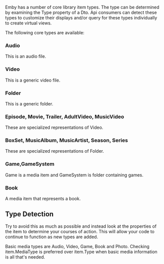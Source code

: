 Emby has a number of core library item types. The type can be determined by examining the Type property of a Dto. Api consumers can detect these types to customize their displays and/or query for these types individually to create virtual views.

The following core types are available:

### Audio
This is an audio file.

### Video
This is a generic video file.

### Folder
This is a generic folder.

### Episode, Movie, Trailer, AdultVideo, MusicVideo
These are specialized representations of Video.

### BoxSet, MusicAlbum, MusicArtist, Season, Series
These are specialized representations of Folder.

### Game,GameSystem
Game is a media item and GameSystem is folder containing games.

### Book
A media item that represents a book.

## Type Detection
Try to avoid this as much as possible and instead look at the properties of the item to determine your courses of action. This will allow your code to continue to function as new types are added.

Basic media types are Audio, Video, Game, Book and Photo. Checking item.MediaType is preferred over item.Type when basic media information is all that's needed.